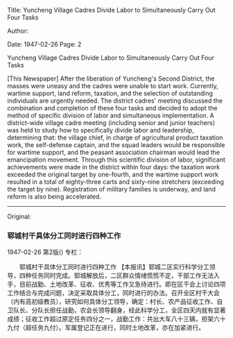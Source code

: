 Title: Yuncheng Village Cadres Divide Labor to Simultaneously Carry Out Four Tasks

Author:

Date: 1947-02-26
Page: 2

Yuncheng Village Cadres Divide Labor to Simultaneously Carry Out Four Tasks

[This Newspaper] After the liberation of Yuncheng's Second District, the masses were uneasy and the cadres were unable to start work. Currently, wartime support, land reform, taxation, and the selection of outstanding individuals are urgently needed. The district cadres' meeting discussed the combination and completion of these four tasks and decided to adopt the method of specific division of labor and simultaneous implementation. A district-wide village cadre meeting (including senior and junior teachers) was held to study how to specifically divide labor and leadership, determining that: the village chief, in charge of agricultural product taxation work, the self-defense captain, and the squad leaders would be responsible for wartime support, and the peasant association chairman would lead the emancipation movement. Through this scientific division of labor, significant achievements were made in the district within four days: the taxation work exceeded the original target by one-fourth, and the wartime support work resulted in a total of eighty-three carts and sixty-nine stretchers (exceeding the target by nine). Registration of military families is underway, and land reform is also being accelerated.



<hr /> 

Original: 


### 郓城村干具体分工同时进行四种工作

1947-02-26
第2版()
专栏：

　　郓城村干具体分工同时进行四种工作
    【本报讯】郓城二区实行科学分工领导，四种任务同时完成。郓城解放后，二区群众情绪慌慌不定，干部工作无法入手，目前战勤、土地改革、征收、优秀等工作又急待进行。即在区干会上讨论四项工作结合与完成问题，决定采取具体分工，同时进行的办法。召开全区村干大会（内有高初级教员），研究如何具体分工领导，确定：村长、农产品征收工作、自卫队长、分队长担任战勤，农会长领导翻身，经此科学分工，全区四天内就有显著成绩；征收工作超过原定任务四分之一，战勤工作：共出大车八十三辆，担架六十九付（超任务九付）。军属登记正在进行，同时土地改革，亦在加紧进行。
